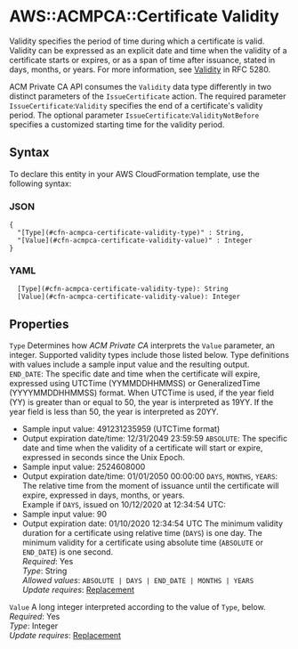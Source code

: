 # AWS::ACMPCA::Certificate Validity<a name="aws-properties-acmpca-certificate-validity"></a>

Validity specifies the period of time during which a certificate is valid\. Validity can be expressed as an explicit date and time when the validity of a certificate starts or expires, or as a span of time after issuance, stated in days, months, or years\. For more information, see [Validity](https://tools.ietf.org/html/rfc5280#section-4.1.2.5) in RFC 5280\.

ACM Private CA API consumes the `Validity` data type differently in two distinct parameters of the `IssueCertificate` action\. The required parameter `IssueCertificate`:`Validity` specifies the end of a certificate's validity period\. The optional parameter `IssueCertificate`:`ValidityNotBefore` specifies a customized starting time for the validity period\.

## Syntax<a name="aws-properties-acmpca-certificate-validity-syntax"></a>

To declare this entity in your AWS CloudFormation template, use the following syntax:

### JSON<a name="aws-properties-acmpca-certificate-validity-syntax.json"></a>

```
{
  "[Type](#cfn-acmpca-certificate-validity-type)" : String,
  "[Value](#cfn-acmpca-certificate-validity-value)" : Integer
}
```

### YAML<a name="aws-properties-acmpca-certificate-validity-syntax.yaml"></a>

```
  [Type](#cfn-acmpca-certificate-validity-type): String
  [Value](#cfn-acmpca-certificate-validity-value): Integer
```

## Properties<a name="aws-properties-acmpca-certificate-validity-properties"></a>

`Type`  <a name="cfn-acmpca-certificate-validity-type"></a>
Determines how *ACM Private CA* interprets the `Value` parameter, an integer\. Supported validity types include those listed below\. Type definitions with values include a sample input value and the resulting output\.   
 `END_DATE`: The specific date and time when the certificate will expire, expressed using UTCTime \(YYMMDDHHMMSS\) or GeneralizedTime \(YYYYMMDDHHMMSS\) format\. When UTCTime is used, if the year field \(YY\) is greater than or equal to 50, the year is interpreted as 19YY\. If the year field is less than 50, the year is interpreted as 20YY\.  
+ Sample input value: 491231235959 \(UTCTime format\)
+ Output expiration date/time: 12/31/2049 23:59:59
 `ABSOLUTE`: The specific date and time when the validity of a certificate will start or expire, expressed in seconds since the Unix Epoch\.   
+ Sample input value: 2524608000
+ Output expiration date/time: 01/01/2050 00:00:00
 `DAYS`, `MONTHS`, `YEARS`: The relative time from the moment of issuance until the certificate will expire, expressed in days, months, or years\.   
Example if `DAYS`, issued on 10/12/2020 at 12:34:54 UTC:  
+ Sample input value: 90
+ Output expiration date: 01/10/2020 12:34:54 UTC
The minimum validity duration for a certificate using relative time \(`DAYS`\) is one day\. The minimum validity for a certificate using absolute time \(`ABSOLUTE` or `END_DATE`\) is one second\.  
*Required*: Yes  
*Type*: String  
*Allowed values*: `ABSOLUTE | DAYS | END_DATE | MONTHS | YEARS`  
*Update requires*: [Replacement](https://docs.aws.amazon.com/AWSCloudFormation/latest/UserGuide/using-cfn-updating-stacks-update-behaviors.html#update-replacement)

`Value`  <a name="cfn-acmpca-certificate-validity-value"></a>
A long integer interpreted according to the value of `Type`, below\.  
*Required*: Yes  
*Type*: Integer  
*Update requires*: [Replacement](https://docs.aws.amazon.com/AWSCloudFormation/latest/UserGuide/using-cfn-updating-stacks-update-behaviors.html#update-replacement)